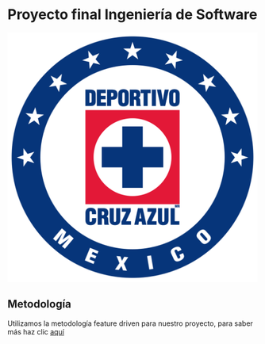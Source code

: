 # Proyecto final Ingeniería de Software

![logo](logoAzul.png)




## Metodología
Utilizamos la metodología feature driven para nuestro proyecto, para saber más haz clic [aquí](metodologia.md)

